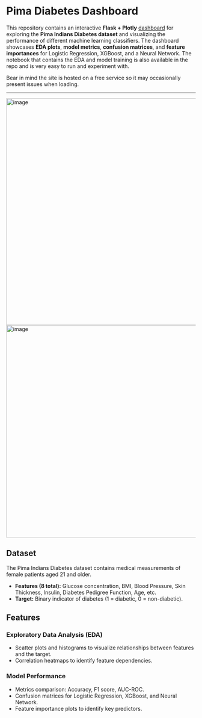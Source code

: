 # Pima Diabetes Dashboard

This repository contains an interactive **Flask + Plotly** [dashboard](https://diabetes-ml-flask-ht3m.onrender.com/) for exploring the **Pima Indians Diabetes dataset** and visualizing the performance of different machine learning classifiers. The dashboard showcases **EDA plots**, **model metrics**, **confusion matrices**, and **feature importances** for Logistic Regression, XGBoost, and a Neural Network. The notebook that contains the EDA and model training is also available in the repo and is very easy to run and experiment with.

Bear in mind the site is hosted on a free service so it may occasionally present issues when loading.

---

<img width="1661" height="603" alt="image" src="https://github.com/user-attachments/assets/1f12bd2b-a514-4f81-a257-c86e532a9f1b" />

<img width="1681" height="565" alt="image" src="https://github.com/user-attachments/assets/e6e94c2f-5432-43a2-add1-374ae3a65ab8" />


## **Dataset**

The Pima Indians Diabetes dataset contains medical measurements of female patients aged 21 and older.  
- **Features (8 total):** Glucose concentration, BMI, Blood Pressure, Skin Thickness, Insulin, Diabetes Pedigree Function, Age, etc.  
- **Target:** Binary indicator of diabetes (1 = diabetic, 0 = non-diabetic).  

## Features

### Exploratory Data Analysis (EDA)
- Scatter plots and histograms to visualize relationships between features and the target.
- Correlation heatmaps to identify feature dependencies.

### Model Performance
- Metrics comparison: Accuracy, F1 score, AUC-ROC.
- Confusion matrices for Logistic Regression, XGBoost, and Neural Network.
- Feature importance plots to identify key predictors.
